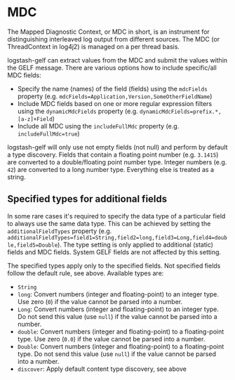 # MDC

The Mapped Diagnostic Context, or MDC in short, is an instrument for distinguishing interleaved log output from different sources. 
The MDC (or ThreadContext in log4j2) is managed on a per thread basis.
 
logstash-gelf can extract values from the MDC and submit the values within the GELF message. There are various options
how to include specific/all MDC fields:

* Specify the name (names) of the field (fields) using the `mdcFields` property (e.g. `mdcFields=Application,Version,SomeOtherFieldName`)
* Include MDC fields based on one or more regular expression filters using the `dynamicMdcFields` property (e.g. `dynamicMdcFields=prefix.*,[a-z]+Field`)
* Include all MDC using the `includeFullMdc` property (e.g. `includeFullMdc=true`)

logstash-gelf will only use not empty fields (not null) and perform by default a type discovery. 
Fields that contain a floating point number (e.g. `3.1415`) are converted to a double/floating point number type.
Integer numbers (e.g. `42`) are converted to a long number type. Everything else is treated as a string.
 
## Specified types for additional fields

In some rare cases it's required to specify the data type of a particular field to always use the same data type.
This can be achieved by setting the `additionalFieldTypes` property (e.g. `additionalFieldTypes=field1=String,field2=long,field3=Long,field4=double,field5=Double`).
The type setting is only applied to additional (static) fields and MDC fields. System GELF fields are not affected by this setting.

The specified types apply only to the specified fields. Not specified fields follow the default rule, see above. Available types are:

* `String`
* `long`: Convert numbers (integer and floating-point) to an integer type. Use zero (`0`) if the value cannot be parsed into a number.
* `Long`: Convert numbers (integer and floating-point) to an integer type. Do not send this value (use `null`) if the value cannot be parsed into a number.
* `double`: Convert numbers (integer and floating-point) to a floating-point type. Use zero (`0.0`) if the value cannot be parsed into a number.
* `Double`: Convert numbers (integer and floating-point) to a floating-point type. Do not send this value (use `null`) if the value cannot be parsed into a number.
* `discover`: Apply default content type discovery, see above
